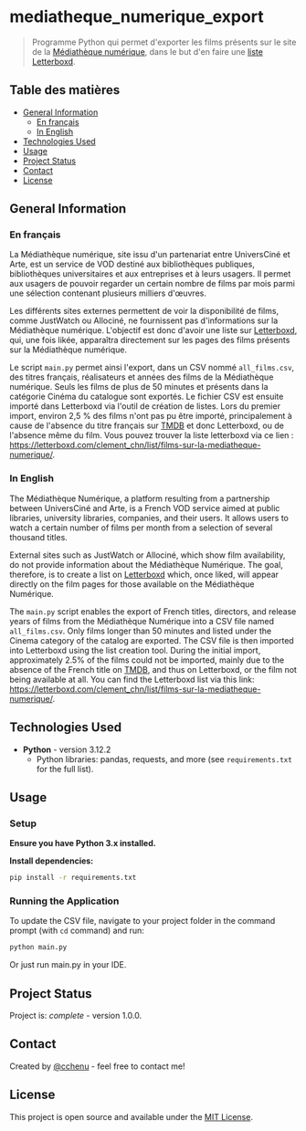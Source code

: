# mediatheque_numerique_export
> Programme Python qui permet d'exporter les films présents sur le site de la [Médiathèque numérique](mediatheque-numerique.com), dans le but d'en faire une [liste Letterboxd](https://letterboxd.com/clement_chn/list/films-sur-la-mediatheque-numerique/).

## Table des matières
* [General Information](#general-information)
  * [En français](#en-français)
  * [In English](#in-english)
* [Technologies Used](#technologies-used)
* [Usage](#usage)
* [Project Status](#project-status)
* [Contact](#contact)
* [License](#license)

## General Information
### En français
La Médiathèque numérique, site issu d'un partenariat entre UniversCiné et Arte, est un service de VOD destiné aux bibliothèques publiques, bibliothèques universitaires et aux entreprises et à leurs usagers. Il permet aux usagers de pouvoir regarder un certain nombre de films par mois parmi une sélection contenant plusieurs milliers d'œuvres.

Les différents sites externes permettent de voir la disponibilité de films, comme JustWatch ou Allociné, ne fournissent pas d'informations sur la Médiathèque numérique. L'objectif est donc d'avoir une liste sur [Letterboxd](https://letterboxd.com/), qui, une fois likée, apparaîtra directement sur les pages des films présents sur la Médiathèque numérique.

Le script `main.py` permet ainsi l'export, dans un CSV nommé `all_films.csv`, des titres français, réalisateurs et années des films de la Médiathèque numérique. Seuls les films de plus de 50&nbsp;minutes et présents dans la catégorie Cinéma du catalogue sont exportés. Le fichier CSV est ensuite importé dans Letterboxd via l'outil de création de listes. Lors du premier import, environ 2,5&nbsp;% des films n'ont pas pu être importé, principalement à cause de l'absence du titre français sur [TMDB](https://www.themoviedb.org/) et donc Letterboxd, ou de l'absence même du film. Vous pouvez trouver la liste letterboxd via ce lien : https://letterboxd.com/clement_chn/list/films-sur-la-mediatheque-numerique/.

### In English
The Médiathèque Numérique, a platform resulting from a partnership between UniversCiné and Arte, is a French VOD service aimed at public libraries, university libraries, companies, and their users. It allows users to watch a certain number of films per month from a selection of several thousand titles.

External sites such as JustWatch or Allociné, which show film availability, do not provide information about the Médiathèque Numérique. The goal, therefore, is to create a list on [Letterboxd](https://letterboxd.com/) which, once liked, will appear directly on the film pages for those available on the Médiathèque Numérique.

The `main.py` script enables the export of French titles, directors, and release years of films from the Médiathèque Numérique into a CSV file named `all_films.csv`. Only films longer than 50&nbsp;minutes and listed under the Cinema category of the catalog are exported. The CSV file is then imported into Letterboxd using the list creation tool. During the initial import, approximately 2.5% of the films could not be imported, mainly due to the absence of the French title on [TMDB](https://www.themoviedb.org/), and thus on Letterboxd, or the film not being available at all. You can find the Letterboxd list via this link: https://letterboxd.com/clement_chn/list/films-sur-la-mediatheque-numerique/.

## Technologies Used
- **Python** - version 3.12.2  
  - Python libraries: pandas, requests, and more (see `requirements.txt` for the full list).

## Usage
### Setup
**Ensure you have Python 3.x installed.**

**Install dependencies:**
   ```bash
   pip install -r requirements.txt
   ```

### Running the Application
To update the CSV file, navigate to your project folder in the command prompt (with `cd` command) and run:
   ```bash
   python main.py
   ```

Or just run main.py in your IDE.


## Project Status
Project is: _complete_ - version 1.0.0.


## Contact
Created by [@cchenu](https://github.com/cchenu/) - feel free to contact me!

## License
This project is open source and available under the [MIT License](LICENSE).

